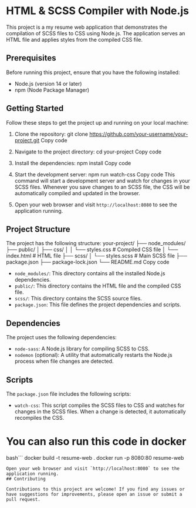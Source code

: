 # HTML & SCSS Compiler with Node.js

This project is a my resume web application that demonstrates the compilation of SCSS files to CSS using Node.js. The application serves an HTML file and applies styles from the compiled CSS file.

## Prerequisites

Before running this project, ensure that you have the following installed:

- Node.js (version 14 or later)
- npm (Node Package Manager)

## Getting Started

Follow these steps to get the project up and running on your local machine:

1. Clone the repository:
git clone https://github.com/your-username/your-project.git
Copy code
2. Navigate to the project directory:
cd your-project
Copy code
3. Install the dependencies:
npm install
Copy code
4. Start the development server:
npm run watch-css
Copy code
This command will start a development server and watch for changes in your SCSS files. Whenever you save changes to an SCSS file, the CSS will be automatically compiled and updated in the browser.

5. Open your web browser and visit `http://localhost:8080` to see the application running.

## Project Structure

The project has the following structure:
your-project/
├── node_modules/
├── public/
│   ├── css/
│   │   └── styles.css  # Compiled CSS file
│   └── index.html      # HTML file
├── scss/
│   └── styles.scss     # Main SCSS file
├── package.json
├── package-lock.json
└── README.md
Copy code
- `node_modules/`: This directory contains all the installed Node.js dependencies.
- `public/`: This directory contains the HTML file and the compiled CSS file.
- `scss/`: This directory contains the SCSS source files.
- `package.json`: This file defines the project dependencies and scripts.

## Dependencies

The project uses the following dependencies:

- `node-sass`: A Node.js library for compiling SCSS to CSS.
- `nodemon` (optional): A utility that automatically restarts the Node.js process when file changes are detected.

## Scripts

The `package.json` file includes the following scripts:

- `watch-css`: This script compiles the SCSS files to CSS and watches for changes in the SCSS files. When a change is detected, it automatically recompiles the CSS.

# You can also run this code in docker
bash```
docker build -t resume-web .
docker run -p 8080:80 resume-web
```
Open your web browser and visit `http://localhost:8080` to see the application running.
## Contributing

Contributions to this project are welcome! If you find any issues or have suggestions for improvements, please open an issue or submit a pull request.

